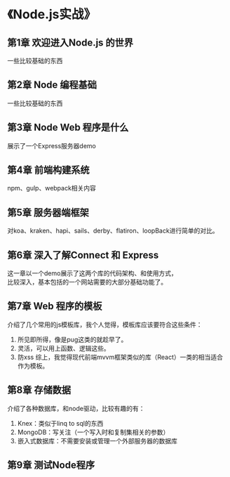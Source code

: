 # 《Node.js实战》

## 第1章 欢迎进入Node.js 的世界
一些比较基础的东西

## 第2章 Node 编程基础
一些比较基础的东西

## 第3章 Node Web 程序是什么
展示了一个Express服务器demo

## 第4章 前端构建系统
npm、gulp、webpack相关内容

## 第5章 服务器端框架
对koa、kraken、hapi、sails、derby、flatiron、loopBack进行简单的对比。

## 第6章 深入了解Connect 和 Express
这一章以一个demo展示了这两个库的代码架构、和使用方式，<br>
比较深入，基本包括的一个网站需要的大部分基础功能了。

## 第7章 Web 程序的模板
介绍了几个常用的js模板库，我个人觉得，模板库应该要符合这些条件：
1. 所见即所得，像是pug这类的就趁早了。
2. 灵活，可以用上函数、逻辑这些。
3. 防xss
综上，我觉得现代前端mvvm框架类似的库（React）一类的相当适合作为模板。

## 第8章 存储数据
介绍了各种数据库，和node驱动，比较有趣的有：
1. Knex：类似于linq to sql的东西
2. MongoDB：写关注（一个写入时和复制集相关的参数）
3. 嵌入式数据库：不需要安装或管理一个外部服务器的数据库

## 第9章 测试Node程序
